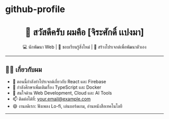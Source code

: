 # github-profile
<!-- README.md -->

<h1 align="center">👋 สวัสดีครับ ผมคือ [จิระศักดิ์ เเปงมา]</h1>
<p align="center">💻 นักพัฒนา Web | 🎯 ชอบเรียนรู้สิ่งใหม่ | 🚀 สร้างโปรเจกต์เพื่อพัฒนาตัวเอง</p>

---

## 🧑‍💻 เกี่ยวกับผม

- 🔭 ตอนนี้กำลังทำโปรเจกต์เกี่ยวกับ React และ Firebase  
- 🌱 กำลังศึกษาเพิ่มเติมเรื่อง TypeScript และ Docker  
- 💬 สนใจด้าน Web Development, Cloud และ AI Tools  
- 📫 ติดต่อได้ที่: your.email@example.com  
- 😄 งานอดิเรก: ฟังเพลง Lo-fi, เล่นบอร์ดเกม, อ่านหนังสือเทคโนโลยี  

---






